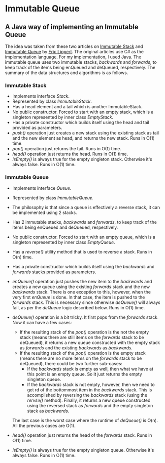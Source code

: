 # Immutable Queue
## A Java way of implementing an Immutable Queue

The idea was taken from these two articles on [Immutable Stack] and [Immutable Queue] by [Eric Lippert]. The original articles use C# as the implementation language. For my implementation, I used Java. The immutable queue uses two immutable stacks, *backwards* and *forwards*, to keep track of the items being enQueued and deQueued, respectively. The summary of the data structures and algorithms is as follows.

### Immutable Stack
* Implements interface *Stack*.
* Represented by class *ImmutableStack*.
* Has a head element and a tail which is another ImmutableStack.
* No public constructor. Forced to start with an empty stack, which is a singleton represented by inner class *EmptyStack*.
* Has a private constructor which builds itself using the head and tail provided as parameters.
* *push()* operation just creates a new stack using the existing stack as tail and the new element as head, and returns the new stack. Runs in O(1) time.
* *pop()* operation just returns the tail. Runs in O(1) time.
* *head()* operation just returns the head. Runs in O(1) time.
* *IsEmpty()* is always true for the empty singleton stack. Otherwise it's always false. Runs in O(1) time.

### Immutable Queue
* Implements interface *Queue*.
* Represented by class *ImmutableQueue*.
* The philosophy is that since a queue is effectively a reverse stack, it can be implemented using 2 stacks.
* Has 2 immutable stacks, *backwards* and *forwards*, to keep track of the items being enQueued and deQueued, respectively.
* No public constructor. Forced to start with an empty queue, which is a singleton represented by inner class *EmptyQueue*.
* Has a *reverse()* utility method that is used to reverse a stack. Runs in O(n) time.
* Has a private constructor which builds itself using the *backwards* and *forwards* stacks provided as parameters.
* *enQueue()* operation just pushes the new item to the *backwards* and creates a new queue using the existing *forwards* stack and the new *backwards* stack. There is one exception to this, however, when the very first *enQueue* is done. In that case, the item is pushed to the *forwards* stack. This is necessary since otherwise *deQueue()* will always fail, as per the *deQueue* logic described below. Runs in O(1) time.
* *deQueue()* operation is a bit tricky. It first pops from the *forwards* stack. Now it can have a few cases:
  - If the resulting stack of the *pop()* operation is the not the empty stack (means there are still items on the *forwards* stack to be deQueued), it returns a new queue constructed with the empty stack as *forwards* and the existing *backwards* as *backwards*.
  - If the resulting stack of the *pop()* operation is the empty stack (means there are no more items on the *forwards* stack to be deQueued), there could be two further sub-cases:
    - If the *backwards* stack is empty as well, then what we have at this point is an empty queue. So it just returns the empty singleton queue.
    - If the *backwards* stack is not empty, however, then we need to get rd of the bottommost item in the *backwards* stack. This is accomplished by reversing the *backwards* stack (using the *rervse()* method). Finally, it returns a new queue constructed using the reversed stack as *forwards* and the empty singleton stack as *backwards*.

  The last case is the worst case where the runtime of *deQueue()* is O(n). All the previous cases are O(1).
* *head()* operation just returns the head of the *forwards* stack. Runs in O(1) time.
* *IsEmpty()* is always true for the empty singleton queue. Otherwise it's always false. Runs in O(1) time.

[//]: # (References)
[Immutable Stack]: <https://blogs.msdn.microsoft.com/ericlippert/2007/12/04/immutability-in-c-part-two-a-simple-immutable-stack/>
[Immutable Queue]: <https://blogs.msdn.microsoft.com/ericlippert/2007/12/10/immutability-in-c-part-four-an-immutable-queue/>
[Eric Lippert]: <https://social.msdn.microsoft.com/profile/Eric+Lippert>
